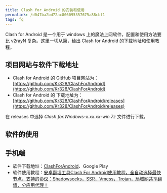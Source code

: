 ```yaml
---
title: Clash for Android 的安装和使用
permalink: /d047ba2bd72ac806095357675a88cbf1
tags: fq
---
```


Clash for Android 是一个用于 windows 上的魔法上网软件，配置和使用方法要比 v2rayN 复杂。这里一切从简，给出 Clash for Android 的下载地址和使用教程。

<!--more-->

## 项目网站与软件下载地址

- Clash for Android 的 GitHub 项目网站为：[https://github.com/Kr328/ClashForAndroid](https://github.com/Kr328/ClashForAndroid)
- Clash for Android 的 下载地址为：[https://github.com/Kr328/ClashForAndroid/releases](https://github.com/Kr328/ClashForAndroid/releases)

在 releases 中选择 *Clash.for.Windows-x.xx.xx-win.7z* 文件进行下载。

## 软件的使用



## 手机端

- 软件下载地址：[ClashForAndroid](https://github.com/Kr328/ClashForAndroid/releases)、Google Play
- 软件使用教程：[安卓翻墙工具Clash For Android使用教程，全自动选择最快节点，支持的协议：Shadowsocks，SSR，Vmess，Trojan，局域网共享翻墙，分应用代理！](https://www.youtube.com/watch?v=sVdlxPOhXoY)

